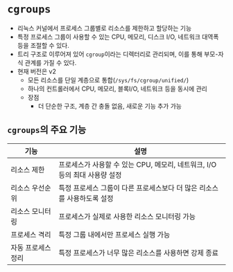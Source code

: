 # `cgroups`
- 리눅스 커널에서 프로세스 그룹별로 리소스를 제한하고 할당하는 기능
- 특정 프로세스 그룹이 사용할 수 있는 CPU, 메모리, 디스크 I/O, 네트워크 대역폭 등을 조절할 수 있다.
- 트리 구조로 이루어져 있어 `cgroup`이라는 디렉터리로 관리되며, 이를 통해 부모-자식 관계를 가질 수 있다.
- 현재 버전은 v2
	- 모든 리소스를 단일 계층으로 통합(`/sys/fs/cgroup/unified/`)
	- 하나의 컨트롤러에서 CPU, 메모리, 블록I/O, 네트워크 등을 동시에 관리
	- 장점
		- 더 단순한 구조, 계층 간 충돌 없음, 새로운 기능 추가 가능

## `cgroups`의 주요 기능

| 기능         | 설명                                              |
| ---------- | ----------------------------------------------- |
| 리소스 제한     | 프로세스가 사용할 수 있는 CPU, 메모리, 네트워크, I/O 등의 최대 사용량 설정 |
| 리소스 우선순위   | 특정 프로세스 그룹이 다른 프로세스보다 더 많은 리소스를 사용하도록 설정        |
| 리소스 모니터링   | 프로세스가 실제로 사용한 리소스 모니터링 가능                       |
| 프로세스 격리    | 특정 그룹 내에서만 프로세스 실행 가능                           |
| 자동 프로세스 정리 | 특정 프로세스가 너무 많은 리소스를 사용하면 강제 종료                  |

